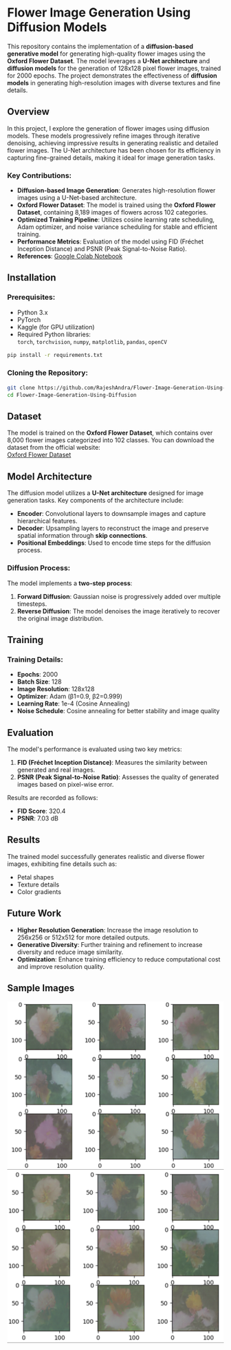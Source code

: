 # Flower Image Generation Using Diffusion Models

This repository contains the implementation of a **diffusion-based generative model** for generating high-quality flower images using the **Oxford Flower Dataset**. The model leverages a **U-Net architecture** and **diffusion models** for the generation of 128x128 pixel flower images, trained for 2000 epochs. The project demonstrates the effectiveness of **diffusion models** in generating high-resolution images with diverse textures and fine details.

## Overview

In this project, I explore the generation of flower images using diffusion models. These models progressively refine images through iterative denoising, achieving impressive results in generating realistic and detailed flower images. The U-Net architecture has been chosen for its efficiency in capturing fine-grained details, making it ideal for image generation tasks.

### Key Contributions:
- **Diffusion-based Image Generation**: Generates high-resolution flower images using a U-Net-based architecture.
- **Oxford Flower Dataset**: The model is trained using the **Oxford Flower Dataset**, containing 8,189 images of flowers across 102 categories.
- **Optimized Training Pipeline**: Utilizes cosine learning rate scheduling, Adam optimizer, and noise variance scheduling for stable and efficient training.
- **Performance Metrics**: Evaluation of the model using FID (Fréchet Inception Distance) and PSNR (Peak Signal-to-Noise Ratio).
- **References**: [Google Colab Notebook](https://colab.research.google.com/github/huggingface/notebooks/blob/main/examples/annotated_diffusion.ipynb)
## Installation

### Prerequisites:
- Python 3.x
- PyTorch
- Kaggle (for GPU utilization)
- Required Python libraries:  
  `torch`, `torchvision`, `numpy`, `matplotlib`, `pandas`, `openCV`

```bash
pip install -r requirements.txt
```

### Cloning the Repository:
```bash
git clone https://github.com/RajeshAndra/Flower-Image-Generation-Using-Diffusion.git
cd Flower-Image-Generation-Using-Diffusion
```

## Dataset

The model is trained on the **Oxford Flower Dataset**, which contains over 8,000 flower images categorized into 102 classes. You can download the dataset from the official website:  
[Oxford Flower Dataset](https://www.robots.ox.ac.uk/~vgg/data/flowers/)

## Model Architecture

The diffusion model utilizes a **U-Net architecture** designed for image generation tasks. Key components of the architecture include:
- **Encoder**: Convolutional layers to downsample images and capture hierarchical features.
- **Decoder**: Upsampling layers to reconstruct the image and preserve spatial information through **skip connections**.
- **Positional Embeddings**: Used to encode time steps for the diffusion process.

### Diffusion Process:
The model implements a **two-step process**:
1. **Forward Diffusion**: Gaussian noise is progressively added over multiple timesteps.
2. **Reverse Diffusion**: The model denoises the image iteratively to recover the original image distribution.

## Training

### Training Details:
- **Epochs**: 2000
- **Batch Size**: 128
- **Image Resolution**: 128x128
- **Optimizer**: Adam (β1=0.9, β2=0.999)
- **Learning Rate**: 1e-4 (Cosine Annealing)
- **Noise Schedule**: Cosine annealing for better stability and image quality

## Evaluation

The model's performance is evaluated using two key metrics:
1. **FID (Fréchet Inception Distance)**: Measures the similarity between generated and real images.
2. **PSNR (Peak Signal-to-Noise Ratio)**: Assesses the quality of generated images based on pixel-wise error.

Results are recorded as follows:
- **FID Score**: 320.4
- **PSNR**: 7.03 dB

## Results

The trained model successfully generates realistic and diverse flower images, exhibiting fine details such as:
- Petal shapes
- Texture details
- Color gradients

## Future Work

- **Higher Resolution Generation**: Increase the image resolution to 256x256 or 512x512 for more detailed outputs.
- **Generative Diversity**: Further training and refinement to increase diversity and reduce image similarity.
- **Optimization**: Enhance training efficiency to reduce computational cost and improve resolution quality.

## Sample Images

<div style="text-align: center;">

<img src="Images/image.png" alt="Sample Image 1" width="600">

<img src="Images/image1.png" alt="Sample Image 2" width="600">
</div>
